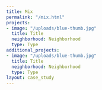 ```yaml
---
title: Mix
permalink: "/mix.html"
projects:
- image: "/uploads/blue-thumb.jpg"
  title: Title
  neighborhood: Neighborhood
  type: Type
additional_projects:
- image: "/uploads/blue-thumb.jpg"
  title: Title
  neighborhood: Neighborhood
  type: Type
layout: case_study
---
```


